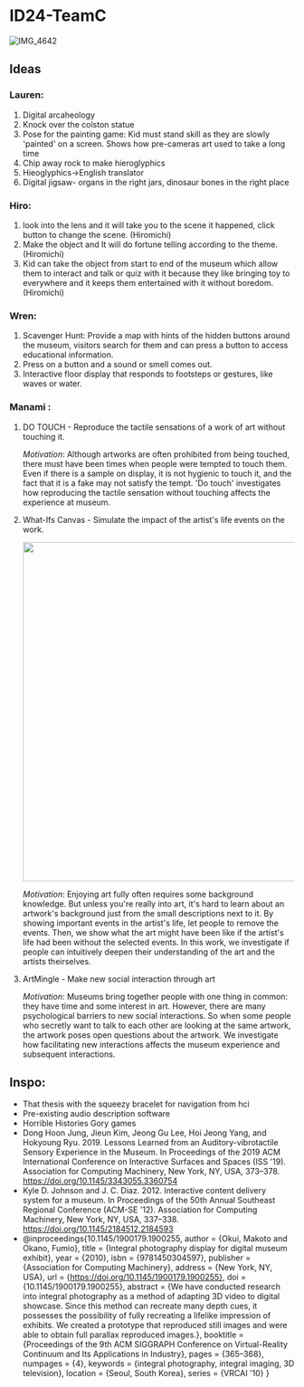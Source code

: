 # ID24-TeamC

![IMG_4642](https://github.com/UoB-Interactive-Devices/ID24-TeamC/assets/30760730/2ce48367-d204-4813-8ed9-9979d0074800)


## Ideas
### Lauren:
1. Digital arcaheology
2. Knock over the colston statue
3. Pose for the painting game: Kid must stand skill as they are slowly 'painted' on a screen. Shows how pre-cameras art used to take a long time
4. Chip away rock to make hieroglyphics
5. Hieoglyphics->English translator
6. Digital jigsaw- organs in the right jars, dinosaur bones in the right place

### Hiro:
1. look into the lens and it will take you to the scene it happened, click button to change the scene. (Hiromichi)
2. Make the object and It will do fortune telling according to the theme. (Hiromichi)
3. Kid can take the object from start to end of the museum which allow them to interact and talk or quiz with it  because they like bringing toy to everywhere and it keeps them         entertained with it without boredom. (Hiromichi)

### Wren:
1. Scavenger Hunt: Provide a map with hints of the hidden buttons around the museum, visitors search for them and can press a button to access educational information.
2. Press on a button and a sound or smell comes out.
3. Interactive floor display that responds to footsteps or gestures, like waves or water.

### Manami :
1. DO TOUCH - Reproduce the tactile sensations of a work of art without touching it. 

    _Motivation_: Although artworks are often prohibited from being touched, there must have been times when people were tempted to touch them. Even if there is a sample on display, it is not hygienic to touch it, and the fact that it is a fake may not satisfy the tempt. 'Do touch' investigates how reproducing the tactile sensation without touching affects the experience at museum.
      

2. What-Ifs Canvas - Simulate the impact of the artist's life events on the work.

   <img src="https://github.com/UoB-Interactive-Devices/ID24-TeamC/assets/30760730/ad29cc84-bc94-4682-9b2e-26855e028c77" width="600" />

    _Motivation_: Enjoying art fully often requires some background knowledge. But unless you're really into art, it's hard to learn about an artwork's background just from the small descriptions next to it. By showing important events in the artist's life, let people to remove the events. Then, we show what the art might have been like if the artist's life had been without the selected events. In this work, we investigate if people can intuitively deepen their understanding of the art and the artists theirselves.

4. ArtMingle -  Make new social interaction through art

    _Motivation_: Museums bring together people with one thing in common: they have time and some interest in art. However, there are many psychological barriers to new social interactions. So when some people who secretly want to talk to each other are looking at the same artwork, the artwork poses open questions about the artwork. We investigate how facilitating new interactions affects the museum experience and subsequent interactions.

## Inspo:
- That thesis with the squeezy bracelet for navigation from hci
- Pre-existing audio description software
- Horrible Histories Gory games
- Dong Hoon Jung, Jieun Kim, Jeong Gu Lee, Hoi Jeong Yang, and Hokyoung Ryu. 2019. Lessons Learned from an Auditory-vibrotactile Sensory Experience in the Museum. In Proceedings of the 2019 ACM International Conference on Interactive Surfaces and Spaces (ISS '19). Association for Computing Machinery, New York, NY, USA, 373–378. https://doi.org/10.1145/3343055.3360754
- Kyle D. Johnson and J. C. Diaz. 2012. Interactive content delivery system for a museum. In Proceedings of the 50th Annual Southeast Regional Conference (ACM-SE '12). Association for Computing Machinery, New York, NY, USA, 337–338. https://doi.org/10.1145/2184512.2184593
- @inproceedings{10.1145/1900179.1900255,
author = {Okui, Makoto and Okano, Fumio},
title = {Integral photography display for digital museum exhibit},
year = {2010},
isbn = {9781450304597},
publisher = {Association for Computing Machinery},
address = {New York, NY, USA},
url = {https://doi.org/10.1145/1900179.1900255},
doi = {10.1145/1900179.1900255},
abstract = {We have conducted research into integral photography as a method of adapting 3D video to digital showcase. Since this method can recreate many depth cues, it possesses the possibility of fully recreating a lifelike impression of exhibits. We created a prototype that reproduced still images and were able to obtain full parallax reproduced images.},
booktitle = {Proceedings of the 9th ACM SIGGRAPH Conference on Virtual-Reality Continuum and Its Applications in Industry},
pages = {365–368},
numpages = {4},
keywords = {integral photography, integral imaging, 3D television},
location = {Seoul, South Korea},
series = {VRCAI '10}
}
